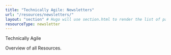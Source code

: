 ```yaml
---
title: "Technically Agile: Newsletters"
url: "/resources/newsletters/"
layout: "section" # Hugo will use section.html to render the list of pages
resourceType: newsletter
---
```


Technically Agile

Overview of all Resources.
